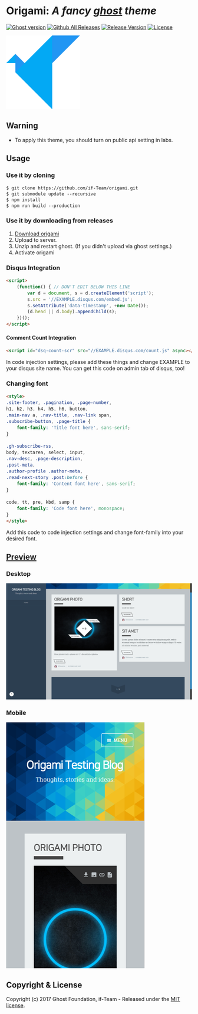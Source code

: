 # Origami: _A fancy [ghost](https://ghost.org) theme_

[![Ghost version](https://img.shields.io/badge/Ghost-0.11.x-yellow.svg?style=flat-square)](https://ghost.org/)
[![Github All Releases](https://img.shields.io/github/downloads/if-Team/origami/total.svg?style=flat-square)](https://github.com/if-Team/origami/releases)
[![Release Version](https://img.shields.io/github/release/if-Team/origami.svg?style=flat-square)](https://github.com/if-Team/origami/releases)
[![License](https://img.shields.io/badge/license-MIT-blue.svg?style=flat-square)](LICENSE)

<img src="/resources/origami-logo.png" width="200rem">

## Warning
 * To apply this theme, you should turn on public api setting in labs.

## Usage
### Use it by cloning
 ```
 $ git clone https://github.com/if-Team/origami.git
 $ git submodule update --recursive
 $ npm install
 $ npm run build --production
 ```

### Use it by downloading from releases
1. [Download origami](https://github.com/if-Team/origami/releases)
2. Upload to server.
3. Unzip and restart ghost. (If you didn't upload via ghost settings.)
4. Activate origami

### Disqus Integration
```html
<script>
    (function() { // DON'T EDIT BELOW THIS LINE
        var d = document, s = d.createElement('script');
        s.src = '//EXAMPLE.disqus.com/embed.js';
        s.setAttribute('data-timestamp', +new Date());
        (d.head || d.body).appendChild(s);
    })();
</script>
```


#### Comment Count Integration

```html
<script id="dsq-count-scr" src="//EXAMPLE.disqus.com/count.js" async></script>
```

In code injection settings, please add these things and change EXAMPLE to your disqus site name.
You can get this code on admin tab of disqus, too!

### Changing font
```html
<style>
.site-footer, .pagination, .page-number,
h1, h2, h3, h4, h5, h6, button,
.main-nav a, .nav-title, .nav-link span,
.subscribe-button, .page-title {
    font-family: 'Title font here', sans-serif;
}

.gh-subscribe-rss,
body, textarea, select, input,
.nav-desc, .page-description,
.post-meta,
.author-profile .author-meta,
.read-next-story .post:before {
    font-family: 'Content font here', sans-serif;
}

code, tt, pre, kbd, samp {
    font-family: 'Code font here', monospace;
}
</style>
```
Add this code to code injection settings and change font-family into your desired font.

## [Preview](https://blog.khinenw.tk)
### Desktop
![Desktop Preview](/resources/origami-screenshot.png)
### Mobile  
![Mobile Preview](/resources/origami-screenshot-mobile.png)

## Copyright & License

Copyright (c) 2017 Ghost Foundation, if-Team - Released under the [MIT license](LICENSE).
